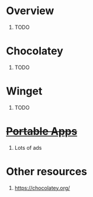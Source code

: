 # Overview
1. TODO


# Chocolatey
1. TODO


# Winget
1. TODO


# [~~Portable Apps~~](https://portableapps.com/)
1. Lots of ads


# Other resources
1. https://chocolatey.org/
